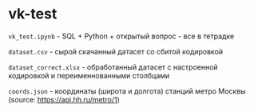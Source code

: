 # vk-test
`vk_test.ipynb` - SQL + Python + открытый вопрос - все в тетрадке

`dataset.csv` - сырой скачанный датасет со сбитой кодировкой

`dataset_correct.xlsx` - обработанный датасет с настроенной кодировкой и переименнованными столбцами

`coords.json` - координаты (широта и долгота) станций метро Москвы (source: https://api.hh.ru/metro/1)

